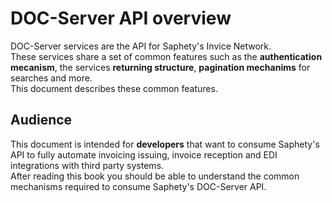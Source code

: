 # DOC-Server API overview
DOC-Server services are the API for Saphety's Invice Network.  
These services share a set of common features such as the **authentication mecanism**, the services **returning structure**, **pagination mechanims** for searches and more.  
This document describes these common features.

## Audience
This document is intended for **developers** that want to consume Saphety's API to fully automate invoicing issuing, invoice reception and EDI integrations with third party systems.  
After reading this book you should be able to understand the common mechanisms required to consume Saphety's DOC-Server API.